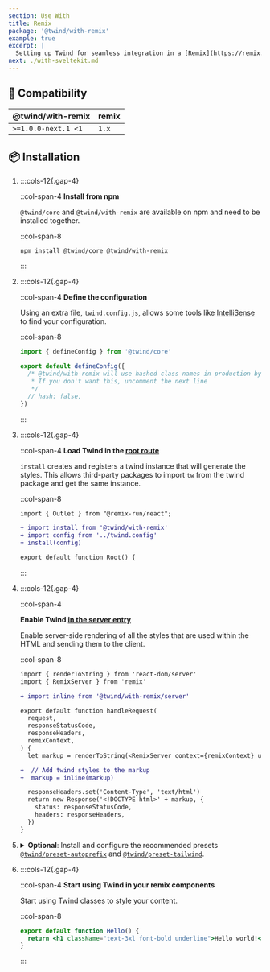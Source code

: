 ```yaml
---
section: Use With
title: Remix
package: '@twind/with-remix'
example: true
excerpt: |
  Setting up Twind for seamless integration in a [Remix](https://remix.run) project.
next: ./with-sveltekit.md
---
```


## 🤝 Compatibility

| @twind/with-remix   | remix |
| ------------------- | ----- |
| `>=1.0.0-next.1 <1` | `1.x` |

## 📦 Installation

1. :::cols-12{.gap-4}

   ::col-span-4
   **Install from npm**

   `@twind/core` and `@twind/with-remix` are available on npm and need to be installed together.

   ::col-span-8

   ```sh
   npm install @twind/core @twind/with-remix
   ```

   :::

1. :::cols-12{.gap-4}

   ::col-span-4
   **Define the configuration**

   Using an extra file, `twind.config.js`, allows some tools like [IntelliSense](./installation) to find your configuration.

   ::col-span-8

   ```js title="twind.config.js"
   import { defineConfig } from '@twind/core'

   export default defineConfig({
     /* @twind/with-remix will use hashed class names in production by default
      * If you don't want this, uncomment the next line
      */
     // hash: false,
   })
   ```

   :::

1. :::cols-12{.gap-4}

   ::col-span-4
   **Load Twind in the [root route](https://remix.run/docs/en/v1/guides/routing#rendering-route-layout-hierarchies)**

   `install` creates and registers a twind instance that will generate the styles. This allows third-party packages to import `tw` from the twind package and get the same instance.

   ::col-span-8

   ```diff title="app/root.jsx"
   import { Outlet } from "@remix-run/react";

   + import install from '@twind/with-remix'
   + import config from '../twind.config'
   + install(config)

   export default function Root() {
   ```

   :::

1. :::cols-12{.gap-4}

   ::col-span-4

   **Enable Twind [in the server entry](https://remix.run/docs/en/v1/guides/migrating-react-router-app#creating-server-and-browser-entrypoints)**

   Enable server-side rendering of all the styles that are used within the HTML and sending them to the client.

   ::col-span-8

   ```diff title="app/entry.server.jsx"
   import { renderToString } from 'react-dom/server'
   import { RemixServer } from 'remix'

   + import inline from '@twind/with-remix/server'

   export default function handleRequest(
     request,
     responseStatusCode,
     responseHeaders,
     remixContext,
   ) {
     let markup = renderToString(<RemixServer context={remixContext} url={request.url} />)

   +  // Add twind styles to the markup
   +  markup = inline(markup)

     responseHeaders.set('Content-Type', 'text/html')
     return new Response('<!DOCTYPE html>' + markup, {
       status: responseStatusCode,
       headers: responseHeaders,
     })
   }
   ```

1. <details>
   <summary><strong>Optional</strong>: Install and configure the recommended presets <a href="./preset-autoprefix"><code>@twind/preset-autoprefix</code></a> and <a href="./preset-tailwind"><code>@twind/preset-tailwind</code></a>.</summary>

   :::cols-12{.gap-4}

   ::col-span-4
   **Install the presets**

   All presets are [available on npm](https://www.npmjs.com/search?q=keywords:twind-preset).

   ::col-span-8

   ```sh
   npm install @twind/preset-autoprefix @twind/preset-tailwind
   ```

   :::

   :::cols-12{.gap-4}

   ::col-span-4
   **Configure the presets**

   Each preset must be added to the `presets` array in the configuration.

   ::col-span-8

   ```js title="twind.config.js" [2-3,6]
   import { defineConfig } from '@twind/core'
   import presetAutoprefix from '@twind/preset-autoprefix'
   import presetTailwind from '@twind/preset-tailwind'

   export default defineConfig({
     presets: [presetAutoprefix(), presetTailwind()],
   })
   ```

   :::

   </details>

1. :::cols-12{.gap-4}

   ::col-span-4
   **Start using Twind in your remix components**

   Start using Twind classes to style your content.

   ::col-span-8

   ```jsx title="app/routes/index.jsx"
   export default function Hello() {
     return <h1 className="text-3xl font-bold underline">Hello world!</h1>
   }
   ```

   :::
